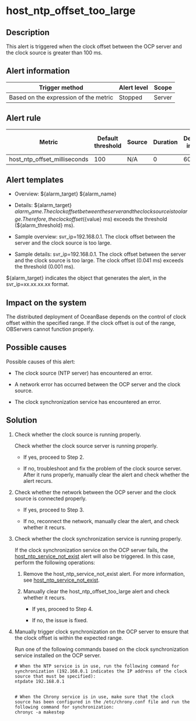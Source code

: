 host_ntp_offset_too_large 
==============================================



Description 
--------------------------------

This alert is triggered when the clock offset between the OCP server and the clock source is greater than 100 ms.

**Alert information** 
------------------------------------------



|            Trigger method             | Alert level | Scope  |
|---------------------------------------|-------------|--------|
| Based on the expression of the metric | Stopped     | Server |



**Alert rule** 
-----------------------------------



|            Metric            | Default threshold | Source | Duration | Detection interval | Time before clearance |
|------------------------------|-------------------|--------|----------|--------------------|-----------------------|
| host_ntp_offset_milliseconds | 100               | N/A    | 0        | 60s                | 5 min                 |



Alert templates 
------------------------------------

* Overview: ${alarm_target} ${alarm_name}

  

* Details: ${alarm_target} ${alarm_name}. The clock offset between the server and the clock source is too large. Therefore, the clock offset (${value} ms) exceeds the threshold (${alarm_threshold} ms).

  

* Sample overview: svr_ip=192.168.0.1. The clock offset between the server and the clock source is too large.

  

* Sample details: svr_ip=192.168.0.1. The clock offset between the server and the clock source is too large. The clock offset (0.041 ms) exceeds the threshold (0.001 ms).

  




${alarm_target} indicates the object that generates the alert, in the svr_ip=xx.xx.xx.xx format.

Impact on the system 
-----------------------------------------

The distributed deployment of OceanBase depends on the control of clock offset within the specified range. If the clock offset is out of the range, OBServers cannot function properly.

Possible causes 
------------------------------------

Possible causes of this alert:

* The clock source (NTP server) has encountered an error.

  

* A network error has occurred between the OCP server and the clock source.

  

* The clock synchronization service has encountered an error.

  




Solution 
-----------------------------

1. Check whether the clock source is running properly. 

   Check whether the clock source server is running properly. 
   * If yes, proceed to Step 2.

     
   
   * If no, troubleshoot and fix the problem of the clock source server. After it runs properly, manually clear the alert and check whether the alert recurs.

     
   

   

2. Check whether the network between the OCP server and the clock source is connected properly.

   * If yes, proceed to Step 3.

     
   
   * If no, reconnect the network, manually clear the alert, and check whether it recurs.

     
   

   

3. Check whether the clock synchronization service is running properly. 

   If the clock synchronization service on the OCP server fails, the [host_ntp_service_not_exist](../3.application-alert/16.the-host_ntp_service_not_exist-server-clock-synchronization-service-does-not-exist.md) alert will also be triggered. In this case, perform the following operations: 
   1. Remove the host_ntp_service_not_exist alert. For more information, see [host_ntp_service_not_exist](../3.application-alert/16.the-host_ntp_service_not_exist-server-clock-synchronization-service-does-not-exist.md).

      
   
   2. Manually clear the host_ntp_offset_too_large alert and check whether it recurs. 

      * If yes, proceed to Step 4.

        
      
      * If no, the issue is fixed.

        
      

      
   

   

4. Manually trigger clock synchronization on the OCP server to ensure that the clock offset is within the expected range. 

   Run one of the following commands based on the clock synchronization service installed on the OCP server. 

   ```unknow
   # When the NTP service is in use, run the following command for synchronization (192.168.0.1 indicates the IP address of the clock source that must be specified): 
   ntpdate 192.168.0.1
   
   
   # When the Chrony service is in use, make sure that the clock source has been configured in the /etc/chrony.conf file and run the following command for synchronization: 
   chronyc -a makestep
   ```

   




